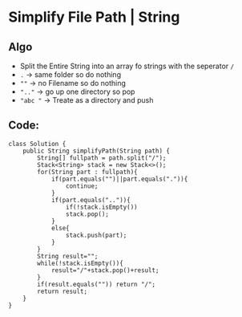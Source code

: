 # Simplify File Path | String
## Algo 
* Split the Entire String into an array fo strings with the seperator ```/```
* `.` -> same folder so do nothing 
* `""`  -> no Filename so do nothing
* `".."` -> go up one directory so pop
* `"abc "` -> Treate as a directory and push

## Code:
```
class Solution {
    public String simplifyPath(String path) {
        String[] fullpath = path.split("/");
        Stack<String> stack = new Stack<>();
        for(String part : fullpath){
            if(part.equals("")||part.equals(".")){
                continue;
            }
            if(part.equals("..")){
                if(!stack.isEmpty())
                stack.pop();
            }
            else{
                stack.push(part);
            }
        }
        String result="";
        while(!stack.isEmpty()){
            result="/"+stack.pop()+result;
        }
        if(result.equals("")) return "/";
        return result;
    }
}
```
